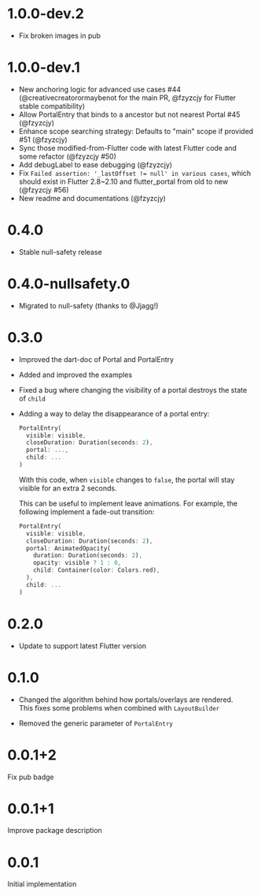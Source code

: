 # 1.0.0-dev.2

* Fix broken images in pub

# 1.0.0-dev.1

* New anchoring logic for advanced use cases #44 (@creativecreatorormaybenot for the main PR, @fzyzcjy for Flutter stable compatibility)
* Allow PortalEntry that binds to a ancestor but not nearest Portal #45 (@fzyzcjy)
* Enhance scope searching strategy: Defaults to "main" scope if provided #51 (@fzyzcjy)
* Sync those modified-from-Flutter code with latest Flutter code and some refactor (@fzyzcjy #50)
* Add debugLabel to ease debugging (@fzyzcjy)
* Fix `Failed assertion: '_lastOffset != null' in various cases`, which should exist in Flutter 2.8~2.10 and flutter_portal from old to new (@fzyzcjy #56)
* New readme and documentations (@fzyzcjy)

# 0.4.0

- Stable null-safety release

# 0.4.0-nullsafety.0

- Migrated to null-safety (thanks to @Jjagg!)

# 0.3.0

- Improved the dart-doc of Portal and PortalEntry
- Added and improved the examples
- Fixed a bug where changing the visibility of a portal destroys the state of `child`
- Adding a way to delay the disappearance of a portal entry:

  ```dart
  PortalEntry(
    visible: visible,
    closeDuration: Duration(seconds: 2),
    portal: ...,
    child: ...
  )
  ```

  With this code, when `visible` changes to `false`, the portal will stay
  visible for an extra 2 seconds.

  This can be useful to implement leave animations.
  For example, the following implement a fade-out transition:

  ```dart
  PortalEntry(
    visible: visible,
    closeDuration: Duration(seconds: 2),
    portal: AnimatedOpacity(
      duration: Duration(seconds: 2),
      opacity: visible ? 1 : 0,
      child: Container(color: Colors.red),
    ),
    child: ...
  )
  ```

# 0.2.0

- Update to support latest Flutter version

# 0.1.0

- Changed the algorithm behind how portals/overlays are rendered.\
This fixes some problems when combined with `LayoutBuilder`

- Removed the generic parameter of `PortalEntry`

# 0.0.1+2

Fix pub badge

# 0.0.1+1

Improve package description

# 0.0.1

Initial implementation
